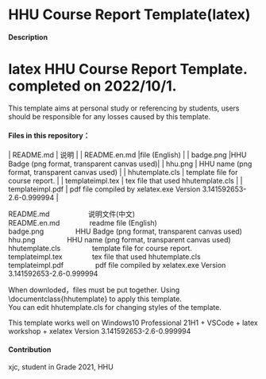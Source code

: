 # HHU Course Report Template(latex)

#### Description
# latex HHU Course Report Template. completed on 2022/10/1.  
This template aims at personal study or referencing by students, users should be responsible for any losses caused by this template.

#### Files in this repository：
| README.md | 说明 |
| README.en.md |file (English) |
| badge.png |HHU Badge (png format, transparent canvas used)|
| hhu.png | HHU name (png format, transparent canvas used) |
| hhutemplate.cls | template file for course report. |
| templateimpl.tex | tex file that used hhutemplate.cls |
| templateimpl.pdf | pdf file compiled by xelatex.exe Version 3.141592653-2.6-0.999994 |

README.md &emsp;&emsp;&emsp;&emsp;&emsp; 说明文件(中文)    
README.en.md &emsp;&emsp;&emsp;&emsp;readme file (English)    
badge.png &emsp;&emsp;&emsp;&emsp; HHU Badge (png format, transparent canvas used)    
hhu.png &emsp;&emsp;&emsp;&emsp; HHU name (png format, transparent canvas used)    
hhutemplate.cls &emsp;&emsp;&emsp;&emsp; template file for course report.    
templateimpl.tex &emsp;&emsp;&emsp;&emsp;tex file that used hhutemplate.cls    
templateimpl.pdf &emsp;&emsp;&emsp;&emsp;  pdf file compiled by xelatex.exe Version 3.141592653-2.6-0.999994    


When downloded，files must be put together. Using \documentclass{hhutemplate} to apply this template.    
You can edit hhutemplate.cls for changing styles of the template.    

This template works well on Windows10 Professional 21H1 + VSCode + latex workshop + xelatex Version 3.141592653-2.6-0.999994    

#### Contribution    

xjc, student in Grade 2021, HHU    

